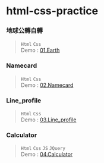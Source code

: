 # html-css-practice
### 地球公轉自轉
> `Html` `Css`  
> Demo : [01.Earth](https://ykliu0213.github.io/html-css-practice/01.Earth/index.html)

### Namecard
> `Html` `Css`  
> Demo : [02.Namecard](https://ykliu0213.github.io/html-css-practice/02.Namecard/index.html)

### Line_profile
> `Html` `Css`  
> Demo : [03.Line_profile](https://ykliu0213.github.io/html-css-practice/03.Line_profile/index.html)

### Calculator
> `Html` `Css` `JS` `JQuery`  
> Demo : [04.Calculator](https://ykliu0213.github.io/html-css-practice/04.Calculator/index.html)
